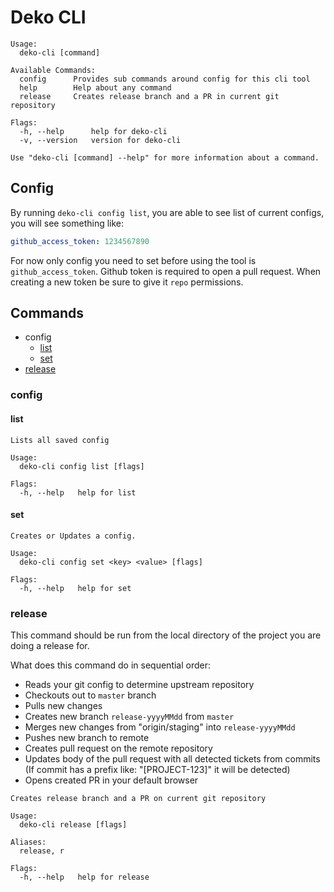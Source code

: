 Deko CLI
========

```                                                ░▒▓ ✔    at 16:21:55  ▓▒░
Usage:
  deko-cli [command]

Available Commands:
  config      Provides sub commands around config for this cli tool
  help        Help about any command
  release     Creates release branch and a PR in current git repository

Flags:
  -h, --help      help for deko-cli
  -v, --version   version for deko-cli

Use "deko-cli [command] --help" for more information about a command.
```

## Config

By running `deko-cli config list`, you are able to see list of current configs,
you will see something like:

```yaml
github_access_token: 1234567890
```

For now only config you need to set before using the tool is `github_access_token`.
Github token is required to open a pull request. When creating a new token
be sure to give it `repo` permissions.

## Commands

* config
    * [list](#list)
    * [set](#set)
* [release](#release)


### config

#### list

```
Lists all saved config

Usage:
  deko-cli config list [flags]

Flags:
  -h, --help   help for list
```

#### set

```          
Creates or Updates a config.

Usage:
  deko-cli config set <key> <value> [flags]

Flags:
  -h, --help   help for set
```

### release

This command should be run from the local directory of the project you are doing
a release for. 

What does this command do in sequential order:
* Reads your git config to determine upstream repository
* Checkouts out to `master` branch
* Pulls new changes
* Creates new branch `release-yyyyMMdd` from `master`
* Merges new changes from "origin/staging" into `release-yyyyMMdd`
* Pushes new branch to remote
* Creates pull request on the remote repository
* Updates body of the pull request with all detected tickets from commits (If commit
has a prefix like: "[PROJECT-123]" it will be detected)
* Opens created PR in your default browser

```
Creates release branch and a PR on current git repository

Usage:
  deko-cli release [flags]

Aliases:
  release, r

Flags:
  -h, --help   help for release
```

